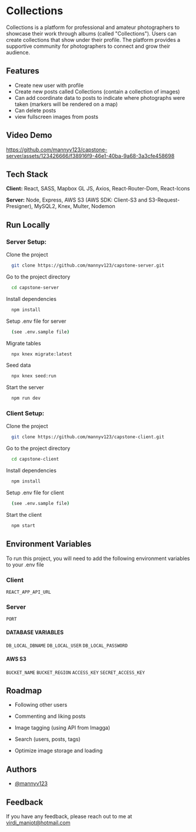 # Collections

Collections is a platform for professional and amateur photographers to showcase their work through albums (called "Collections"). Users can create collections that show under their profile. The platform provides a supportive community for photographers to connect and grow their audience.

## Features

-   Create new user with profile
-   Create new posts called Collections (contain a collection of images)
-   Can add coordinate data to posts to indicate where photographs were taken (markers will be rendered on a map)
-   Can delete posts
-   view fullscreen images from posts

## Video Demo
https://github.com/mannyv123/capstone-server/assets/123426666/f38916f9-46e1-40ba-9a68-3a3cfe458698

## Tech Stack

**Client:** React, SASS, Mapbox GL JS, Axios, React-Router-Dom, React-Icons

**Server:** Node, Express, AWS S3 (AWS SDK: Client-S3 and S3-Request-Presigner), MySQL2, Knex, Multer, Nodemon

## Run Locally

### Server Setup:

Clone the project

```bash
  git clone https://github.com/mannyv123/capstone-server.git
```

Go to the project directory

```bash
  cd capstone-server
```

Install dependencies

```bash
  npm install
```

Setup .env file for server

```bash
  (see .env.sample file)
```

Migrate tables

```bash
  npx knex migrate:latest
```

Seed data

```bash
  npx knex seed:run
```

Start the server

```bash
  npm run dev
```

### Client Setup:

Clone the project

```bash
  git clone https://github.com/mannyv123/capstone-client.git
```

Go to the project directory

```bash
  cd capstone-client
```

Install dependencies

```bash
  npm install
```

Setup .env file for client

```bash
  (see .env.sample file)
```

Start the client

```bash
  npm start
```

## Environment Variables

To run this project, you will need to add the following environment variables to your .env file

### Client

`REACT_APP_API_URL`

### Server

`PORT`

#### DATABASE VARIABLES

`DB_LOCAL_DBNAME`
`DB_LOCAL_USER`
`DB_LOCAL_PASSWORD`

#### AWS S3

`BUCKET_NAME`
`BUCKET_REGION`
`ACCESS_KEY`
`SECRET_ACCESS_KEY`

## Roadmap

-   Following other users

-   Commenting and liking posts

-   Image tagging (using API from Imagga)

-   Search (users, posts, tags)

-   Optimize image storage and loading

## Authors

-   [@mannyv123](https://github.com/mannyv123)

## Feedback

If you have any feedback, please reach out to me at virdi_manjot@hotmail.com
